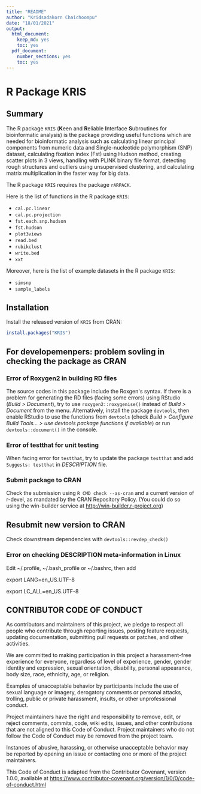 ```yaml
---
title: "README"
author: "Kridsadakorn Chaichoompu"
date: "18/01/2021"
output:
  html_document:
    keep_md: yes
    toc: yes
  pdf_document: 
    number_sections: yes
    toc: yes
---
```




# R Package KRIS

## Summary

The R package ```KRIS``` (**K**een and **R**eliable **I**nterface **S**ubroutines for 
bioinformatic analysis) is the package providing useful functions which are 
needed for bioinformatic analysis such as calculating linear principal 
components from numeric data and Single-nucleotide polymorphism (SNP) dataset, 
calculating fixation index (Fst) using Hudson method, creating scatter plots in 
3 views, handling with PLINK binary file format, detecting rough structures and 
outliers using unsupervised clustering, and calculating matrix multiplication 
in the faster way for big data.

The R package ```KRIS``` requires the package ```rARPACK```.

Here is the list of functions in the R package ```KRIS```:

* ```cal.pc.linear```
* ```cal.pc.projection```
* ```fst.each.snp.hudson```
* ```fst.hudson```
* ```plot3views```
* ```read.bed```
* ```rubikclust```
* ```write.bed```
* ```xxt```

Moreover, here is the list of example datasets in the R package ```KRIS```:

* ```simsnp```
* ```sample_labels```

## Installation

Install the released version of ```KRIS``` from CRAN:


```r
install.packages("KRIS")
```

## For developemenpers: problem sovling in checking the package as CRAN

### Error of Roxygen2 in building RD files

The source codes in this package include the Roxgen's syntax. If there is a 
problem for generating the RD files (facing some errors) using RStudio (_Build > 
Document_), try to use ```roxygen2::roxygenise()``` instead of _Build > Document_ 
from the menu. Alternatively, install the package ```devtools```, then enable 
RStudio to use the functions from ```devtools``` (check _Build > Configure Build 
Tools... > use devtools package functions if available_) or run 
```devtools::document()``` in the console.

### Error of testthat for unit testing

When facing error for ```testthat```, try to update the package ```testthat``` and add 
```Suggests: testthat``` in _DESCRIPTION_ file.

### Submit package to CRAN

Check the submission using ```R CMD check --as-cran``` and a current version of 
r-devel, as mandated by the CRAN Repository Policy. (You could do so using the 
win-builder service at http://win-builder.r-project.org)

## Resubmit new version to CRAN

Check downstream dependencies with ```devtools::revdep_check()```

### Error on checking DESCRIPTION meta-information in Linux

Edit ~/.profile, ~/.bash_profile or ~/.bashrc, then add

export LANG=en_US.UTF-8

export LC_ALL=en_US.UTF-8

## CONTRIBUTOR CODE OF CONDUCT

As contributors and maintainers of this project, we pledge to respect all people 
who contribute through reporting issues, posting feature requests, updating 
documentation, submitting pull requests or patches, and other activities.

We are committed to making participation in this project a harassment-free 
experience for everyone, regardless of level of experience, gender, gender 
identity and expression, sexual orientation, disability, personal appearance, 
body size, race, ethnicity, age, or religion.

Examples of unacceptable behavior by participants include the use of sexual 
language or imagery, derogatory comments or personal attacks, trolling, public 
or private harassment, insults, or other unprofessional conduct.

Project maintainers have the right and responsibility to remove, edit, or reject 
comments, commits, code, wiki edits, issues, and other contributions that are 
not aligned to this Code of Conduct. Project maintainers who do not follow the 
Code of Conduct may be removed from the project team.

Instances of abusive, harassing, or otherwise unacceptable behavior may be 
reported by opening an issue or contacting one or more of the project 
maintainers.

This Code of Conduct is adapted from the Contributor Covenant, version 1.0.0, 
available at https://www.contributor-covenant.org/version/1/0/0/code-of-conduct.html

